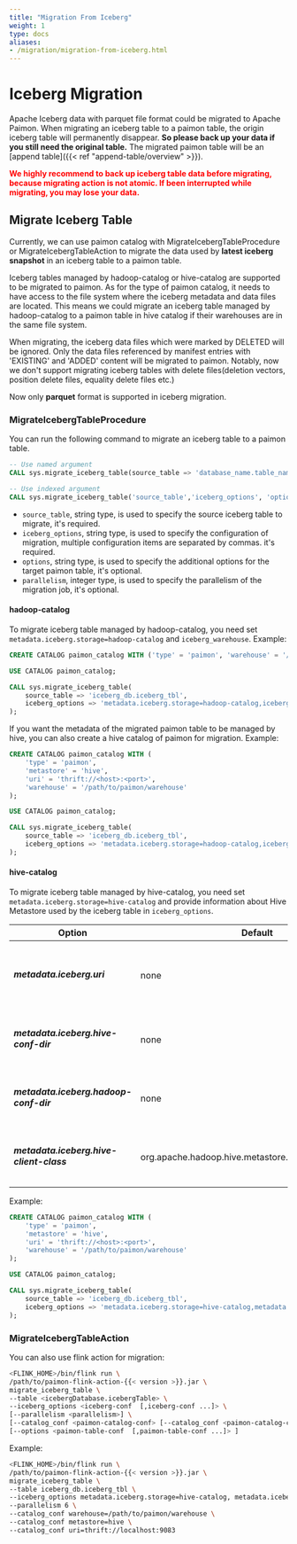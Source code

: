 ```yaml
---
title: "Migration From Iceberg"
weight: 1
type: docs
aliases:
- /migration/migration-from-iceberg.html
---
```

<!--
Licensed to the Apache Software Foundation (ASF) under one
or more contributor license agreements.  See the NOTICE file
distributed with this work for additional information
regarding copyright ownership.  The ASF licenses this file
to you under the Apache License, Version 2.0 (the
"License"); you may not use this file except in compliance
with the License.  You may obtain a copy of the License at

  http://www.apache.org/licenses/LICENSE-2.0

Unless required by applicable law or agreed to in writing,
software distributed under the License is distributed on an
"AS IS" BASIS, WITHOUT WARRANTIES OR CONDITIONS OF ANY
KIND, either express or implied.  See the License for the
specific language governing permissions and limitations
under the License.
-->

# Iceberg Migration

Apache Iceberg data with parquet file format could be migrated to Apache Paimon.
When migrating an iceberg table to a paimon table, the origin iceberg table will permanently disappear. **So please back up your data if you
still need the original table.** The migrated paimon table will be an [append table]({{< ref "append-table/overview" >}}).

<span style="color: red; "> **We highly recommend to back up iceberg table data before migrating, because migrating action is not atomic. If been interrupted while migrating, you may lose your data.** </span>

## Migrate Iceberg Table
Currently, we can use paimon catalog with MigrateIcebergTableProcedure or MigrateIcebergTableAction to migrate the data used by **latest iceberg snapshot** 
in an iceberg table to a paimon table. 

Iceberg tables managed by hadoop-catalog or hive-catalog are supported to be migrated to paimon.
As for the type of paimon catalog, it needs to have access to the file system where the iceberg metadata and data files are located. 
This means we could migrate an iceberg table managed by hadoop-catalog to a paimon table in hive catalog if their warehouses are in the same file system.

When migrating, the iceberg data files which were marked by DELETED will be ignored. Only the data files referenced by manifest entries with 'EXISTING' and 'ADDED' content will be migrated to paimon.
Notably, now we don't support migrating iceberg tables with delete files(deletion vectors, position delete files, equality delete files etc.)

Now only **parquet** format is supported in iceberg migration.

### MigrateIcebergTableProcedure
You can run the following command to migrate an iceberg table to a paimon table.
```sql
-- Use named argument
CALL sys.migrate_iceberg_table(source_table => 'database_name.table_name', iceberg_options => 'iceberg_options', options => 'paimon_options', parallelism => parallelism);

-- Use indexed argument
CALL sys.migrate_iceberg_table('source_table','iceberg_options', 'options', 'parallelism');
```
* `source_table`, string type, is used to specify the source iceberg table to migrate, it's required.
* `iceberg_options`, string type, is used to specify the configuration of migration, multiple configuration items are separated by commas. it's required.
* `options`, string type, is used to specify the additional options for the target paimon table, it's optional.
* `parallelism`, integer type, is used to specify the parallelism of the migration job, it's optional.

#### hadoop-catalog
To migrate iceberg table managed by hadoop-catalog, you need set `metadata.iceberg.storage=hadoop-catalog` and `iceberg_warehouse`. Example:
```sql
CREATE CATALOG paimon_catalog WITH ('type' = 'paimon', 'warehouse' = '/path/to/paimon/warehouse');

USE CATALOG paimon_catalog;

CALL sys.migrate_iceberg_table(
    source_table => 'iceberg_db.iceberg_tbl',
    iceberg_options => 'metadata.iceberg.storage=hadoop-catalog,iceberg_warehouse=/path/to/iceberg/warehouse'
);
```
If you want the metadata of the migrated paimon table to be managed by hive, you can also create a hive catalog of paimon for migration. Example:
```sql
CREATE CATALOG paimon_catalog WITH (
    'type' = 'paimon', 
    'metastore' = 'hive', 
    'uri' = 'thrift://<host>:<port>', 
    'warehouse' = '/path/to/paimon/warehouse'
);

USE CATALOG paimon_catalog;

CALL sys.migrate_iceberg_table(
    source_table => 'iceberg_db.iceberg_tbl',
    iceberg_options => 'metadata.iceberg.storage=hadoop-catalog,iceberg_warehouse=/path/to/iceberg/warehouse'
);
```

#### hive-catalog
To migrate iceberg table managed by hive-catalog, you need set `metadata.iceberg.storage=hive-catalog` 
and provide information about Hive Metastore used by the iceberg table in `iceberg_options`.

<table class="table table-bordered">
    <thead>
    <tr>
      <th class="text-left" style="width: 20%">Option</th>
      <th class="text-left" style="width: 5%">Default</th>
      <th class="text-left" style="width: 10%">Type</th>
      <th class="text-left" style="width: 60%">Description</th>
    </tr>
    </thead>
    <tbody>
    <tr>
      <td><h5>metadata.iceberg.uri</h5></td>
      <td style="word-wrap: break-word;">none</td>
      <td>String</td>
      <td>Hive metastore uri for Iceberg Hive catalog.</td>
    </tr>
    <tr>
      <td><h5>metadata.iceberg.hive-conf-dir</h5></td>
      <td style="word-wrap: break-word;">none</td>
      <td>String</td>
      <td>hive-conf-dir for Iceberg Hive catalog.</td>
    </tr>
    <tr>
      <td><h5>metadata.iceberg.hadoop-conf-dir</h5></td>
      <td style="word-wrap: break-word;">none</td>
      <td>String</td>
      <td>hadoop-conf-dir for Iceberg Hive catalog.</td>
    </tr>
    <tr>
      <td><h5>metadata.iceberg.hive-client-class</h5></td>
      <td style="word-wrap: break-word;">org.apache.hadoop.hive.metastore.HiveMetaStoreClient</td>
      <td>String</td>
      <td>Hive client class name for Iceberg Hive Catalog.</td>
    </tr>
    </tbody>
</table>

Example:
```sql
CREATE CATALOG paimon_catalog WITH (
    'type' = 'paimon', 
    'metastore' = 'hive', 
    'uri' = 'thrift://<host>:<port>', 
    'warehouse' = '/path/to/paimon/warehouse'
);

USE CATALOG paimon_catalog;

CALL sys.migrate_iceberg_table(
    source_table => 'iceberg_db.iceberg_tbl',
    iceberg_options => 'metadata.iceberg.storage=hive-catalog,metadata.iceberg.uri=thrift://<host>:<port>'
);
```

### MigrateIcebergTableAction
You can also use flink action for migration:
```bash
<FLINK_HOME>/bin/flink run \
/path/to/paimon-flink-action-{{< version >}}.jar \
migrate_iceberg_table \
--table <icebergDatabase.icebergTable> \
--iceberg_options <iceberg-conf  [,iceberg-conf ...]> \
[--parallelism <parallelism>] \
[--catalog_conf <paimon-catalog-conf> [--catalog_conf <paimon-catalog-conf> ...]] \
[--options <paimon-table-conf  [,paimon-table-conf ...]> ]
```

Example:
```bash
<FLINK_HOME>/bin/flink run \
/path/to/paimon-flink-action-{{< version >}}.jar \
migrate_iceberg_table \
--table iceberg_db.iceberg_tbl \
--iceberg_options metadata.iceberg.storage=hive-catalog, metadata.iceberg.uri=thrift://localhost:9083 \
--parallelism 6 \
--catalog_conf warehouse=/path/to/paimon/warehouse \
--catalog_conf metastore=hive \
--catalog_conf uri=thrift://localhost:9083
```
